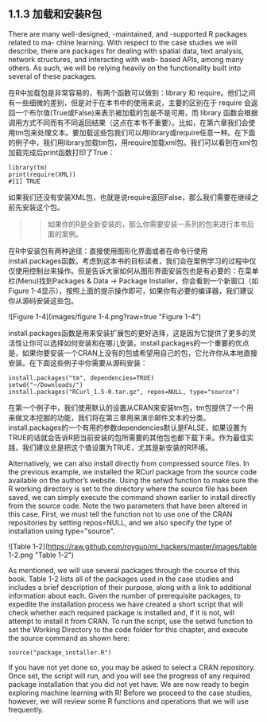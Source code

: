 ## 1.1.3 加载和安装R包 ##

There are many well-designed, -maintained, and -supported R packages related to ma- chine learning. With respect to the case studies we will describe, there are packages for dealing with spatial data, text analysis, network structures, and interacting with web- based APIs, among many others. As such, we will be relying heavily on the functionality built into several of these packages.

在R中加载包是非常容易的，有两个函数可以做到：library 和 require。他们之间有一些细微的差别，但是对于在本书中的使用来说，主要的区别在于 require 会返回一个布尔值(True或False)来表示被加载的包是不是可用，而 library 函数会根据调用方式不同而有不同返回结果（这点在本书不重要）。比如，在第六章我们会使用tm包来处理文本。要加载这些包我们可以用library或require任意一种。在下面的例子中，我们用library加载tm包，用require加载xml包。我们可以看到在xml包加载完成后print函数打印了True：

    library(tm)
    print(require(XML))
    #[1] TRUE

如果我们还没有安装XML包，也就是说require返回False，那么我们需要在继续之前先安装这个包。

>>如果你的R是全新安装的，那么你需要安装一系列的包来进行本书后面的案例。

在R中安装包有两种途径：直接使用图形化界面或者在命令行使用install.packages函数。考虑到这本书的目标读者，我们会在案例学习的过程中仅仅使用控制台来操作。但是告诉大家如何从图形界面安装包也是有必要的：在菜单栏(Menu)找到Packages & Data -> Package Installer，你会看到一个新窗口（如Figure 1-4显示），按照上面的提示操作即可，如果你有必要的编译器，我们建议你从源码安装这些包。

![Figure 1-4](images/figure 1-4.png?raw=true "Figure 1-4")

install.packages函数是用来安装扩展包的更好选择，这是因为它提供了更多的灵活性让你可以选择如何安装和在哪儿安装。install.packages的一个重要的优点是，如果你要安装一个CRAN上没有的包或希望用自己的包，它允许你从本地直接安装。在下面这些例子中你需要从源码安装：

    install.packages("tm", dependencies=TRUE)
    setwd("~/Downloads/")
    install.packages("RCurl_1.5-0.tar.gz", repos=NULL, type="source")

在第一个例子中，我们使用默认的设置从CRAN来安装tm包，tm包提供了一个用来做文本挖掘的功能，我们将在第三章用来演示邮件文本的分类。install.packages的一个有用的参数dependencies默认是FALSE，如果设置为TRUE的话就会告诉R把当前安装的包所需要的其他包也都下载下来。作为最佳实践，我们建议总是把这个值设置为TRUE，尤其是新安装的R环境。


Alternatively, we can also install directly from compressed source files. In the previous example, we installed the RCurl package from the source code available on the author’s website. Using the setwd function to make sure the R working directory is set to the directory where the source file has been saved, we can simply execute the command shown earlier to install directly from the source code. Note the two parameters that have been altered in this case. First, we must tell the function not to use one of the CRAN repositories by setting repos=NULL, and we also specify the type of installation using type="source".

![Table 1-2](https://raw.github.com/royguo/ml_hackers/master/images/table 1-2.png "Table 1-2")

As mentioned, we will use several packages through the course of this book. Table 1-2 lists all of the packages used in the case studies and includes a brief description of their purpose, along with a link to additional information about each. Given the number of prerequisite packages, to expedite the installation process we have created a short script that will check whether each required package is installed and, if it is not, will attempt to install it from CRAN. To run the script, use the setwd function to set the Working Directory to the code folder for this chapter, and execute the source command as shown here:

    source("package_installer.R")

If you have not yet done so, you may be asked to select a CRAN repository. Once set, the script will run, and you will see the progress of any required package installation that you did not yet have. We are now ready to begin exploring machine learning with R! Before we proceed to the case studies, however, we will review some R functions and operations that we will use frequently.


